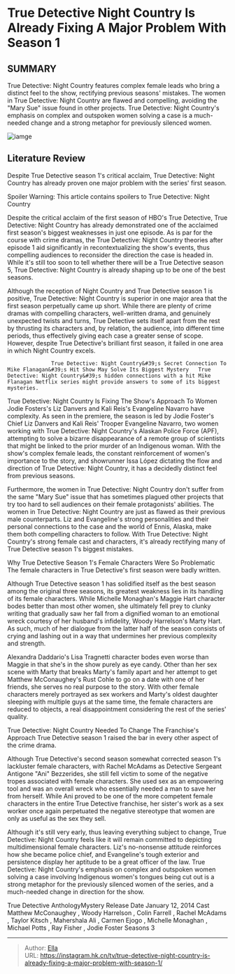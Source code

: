 # True Detective Night Country Is Already Fixing A Major Problem With Season 1


## SUMMARY 



  True Detective: Night Country features complex female leads who bring a distinct feel to the show, rectifying previous seasons&#39; mistakes.   The women in True Detective: Night Country are flawed and compelling, avoiding the &#34;Mary Sue&#34; issue found in other projects.   True Detective: Night Country&#39;s emphasis on complex and outspoken women solving a case is a much-needed change and a strong metaphor for previously silenced women.  

![iamge](https://static1.srcdn.com/wordpress/wp-content/uploads/2024/01/jodie-foster-s-liz-danvers-kneels-in-the-middle-of-a-large-spiral-made-of-photographs-of-people-in-true-detective-season-4.jpg)

## Literature Review

Despite True Detective season 1&#39;s critical acclaim, True Detective: Night Country has already proven one major problem with the series&#39; first season.




Spoiler Warning: This article contains spoilers to True Detective: Night Country




Despite the critical acclaim of the first season of HBO&#39;s True Detective, True Detective: Night Country has already demonstrated one of the acclaimed first season&#39;s biggest weaknesses in just one episode. As is par for the course with crime dramas, the True Detective: Night Country theories after episode 1 aid significantly in recontextualizing the show&#39;s events, thus compelling audiences to reconsider the direction the case is headed in. While it&#39;s still too soon to tell whether there will be a True Detective season 5, True Detective: Night Country is already shaping up to be one of the best seasons.

Although the reception of Night Country and True Detective season 1 is positive, True Detective: Night Country is superior in one major area that the first season perpetually came up short. While there are plenty of crime dramas with compelling characters, well-written drama, and genuinely unexpected twists and turns, True Detective sets itself apart from the rest by thrusting its characters and, by relation, the audience, into different time periods, thus effectively giving each case a greater sense of scope. However, despite True Detective&#39;s brilliant first season, it failed in one area in which Night Country excels.




                  True Detective: Night Country&#39;s Secret Connection To Mike Flanagan&#39;s Hit Show May Solve Its Biggest Mystery   True Detective: Night Country&#39;s hidden connections with a hit Mike Flanagan Netflix series might provide answers to some of its biggest mysteries.   


 True Detective: Night Country Is Fixing The Show&#39;s Approach To Women 
Jodie Fosters&#39;s Liz Danvers and Kali Reis&#39;s Evangeline Navarro have complexity.
As seen in the premiere, the season is led by Jodie Foster&#39;s Chief Liz Danvers and Kali Reis&#39; Trooper Evangeline Navarro, two women working with True Detective: Night Country&#39;s Alaskan Police Force (APF), attempting to solve a bizarre disappearance of a remote group of scientists that might be linked to the prior murder of an Indigenous woman. With the show&#39;s complex female leads, the constant reinforcement of women&#39;s importance to the story, and showrunner Issa López dictating the flow and direction of True Detective: Night Country, it has a decidedly distinct feel from previous seasons.

Furthermore, the women in True Detective: Night Country don&#39;t suffer from the same &#34;Mary Sue&#34; issue that has sometimes plagued other projects that try too hard to sell audiences on their female protagonists&#39; abilities. The women in True Detective: Night Country are just as flawed as their previous male counterparts. Liz and Evangeline&#39;s strong personalities and their personal connections to the case and the world of Ennis, Alaska, make them both compelling characters to follow. With True Detective: Night Country&#39;s strong female cast and characters, it&#39;s already rectifying many of True Detective season 1&#39;s biggest mistakes.






 Why True Detective Season 1&#39;s Female Characters Were So Problematic 
The female characters in True Detective&#39;s first season were badly written.
          

Although True Detective season 1 has solidified itself as the best season among the original three seasons, its greatest weakness lies in its handling of its female characters. While Michelle Monaghan&#39;s Maggie Hart character bodes better than most other women, she ultimately fell prey to clunky writing that gradually saw her fall from a dignified woman to an emotional wreck courtesy of her husband&#39;s infidelity, Woody Harrelson&#39;s Marty Hart. As such, much of her dialogue from the latter half of the season consists of crying and lashing out in a way that undermines her previous complexity and strength.

Alexandra Daddario&#39;s Lisa Tragnetti character bodes even worse than Maggie in that she&#39;s in the show purely as eye candy. Other than her sex scene with Marty that breaks Marty&#39;s family apart and her attempt to get Matthew McConaughey&#39;s Rust Cohle to go on a date with one of her friends, she serves no real purpose to the story. With other female characters merely portrayed as sex workers and Marty&#39;s oldest daughter sleeping with multiple guys at the same time, the female characters are reduced to objects, a real disappointment considering the rest of the series&#39; quality.






 True Detective: Night Country Needed To Change The Franchise&#39;s Approach 
True Detective season 1 raised the bar in every other aspect of the crime drama.
         

Although True Detective&#39;s second season somewhat corrected season 1&#39;s lackluster female characters, with Rachel McAdams as Detective Sergeant Antigone &#34;Ani&#34; Bezzerides, she still fell victim to some of the negative tropes associated with female characters. She used sex as an empowering tool and was an overall wreck who essentially needed a man to save her from herself. While Ani proved to be one of the more competent female characters in the entire True Detective franchise, her sister&#39;s work as a sex worker once again perpetuated the negative stereotype that women are only as useful as the sex they sell.

Although it&#39;s still very early, thus leaving everything subject to change, True Detective: Night Country feels like it will remain committed to depicting multidimensional female characters. Liz&#39;s no-nonsense attitude reinforces how she became police chief, and Evangeline&#39;s tough exterior and persistence display her aptitude to be a great officer of the law. True Detective: Night Country&#39;s emphasis on complex and outspoken women solving a case involving Indigenous women&#39;s tongues being cut out is a strong metaphor for the previously silenced women of the series, and a much-needed change in direction for the show.




   True Detective  AnthologyMystery     Release Date    January 12, 2014     Cast    Matthew McConaughey , Woody Harrelson , Colin Farrell , Rachel McAdams , Taylor Kitsch , Mahershala Ali , Carmen Ejogo , Michelle Monaghan , Michael Potts , Ray Fisher , Jodie Foster     Seasons    3      


---

> Author: [Ella](https://instagram.hk.cn/)  
> URL: https://instagram.hk.cn/tv/true-detective-night-country-is-already-fixing-a-major-problem-with-season-1/  

